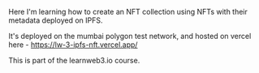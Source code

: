 Here I'm learning how to create an NFT collection using NFTs with their metadata deployed on IPFS.

It's deployed on the mumbai polygon test network, and hosted on vercel here - https://lw-3-ipfs-nft.vercel.app/

This is part of the learnweb3.io course.
